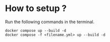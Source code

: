 # How to setup ?

Run the following commands in the terminal.

```
docker compose up --build -d
docker compose -f <filename.yml> up --build -d
```